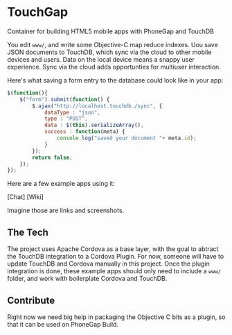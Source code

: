 TouchGap
========

Container for building HTML5 mobile apps with PhoneGap and TouchDB

You edit `www/`, and write some Objective-C map reduce indexes. Uou save JSON documents to TouchDB, which sync via the cloud to other mobile devices and users. Data on the local device means a snappy user experience. Sync via the cloud adds opportunties for multiuser interaction.

Here's what saving a form entry to the database could look like in your app:

```javascript
$(function(){
	$("form").submit(function() {
		$.ajax("http://localhost.touchdb./sync", {
			dataType : "json",
			type : "POST",
			data : $(this).serializeArray(),
			success : function(meta) {
				console.log("saved your document "+ meta.id);
			}
		});
		return false;
	});
});
```
Here are a few example apps using it:

[Chat] [Wiki]

Imagine those are links and screenshots.

## The Tech

The project uses Apache Cordova as a base layer, with the goal to abtract the TouchDB integration to a Cordova Plugin. For now, someone will have to update TouchDB and Cordova manually in this project. Once the plugin integration is done, these example apps should only need to include a `www/` folder, and work with boilerplate Cordova and TouchDB.


## Contribute

Right now we need big help in packaging the Objective C bits as a plugin, so that it can be used on PhoneGap Build.



